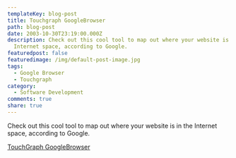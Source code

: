```yaml
---
templateKey: blog-post
title: Touchgraph GoogleBrowser
path: blog-post
date: 2003-10-30T23:19:00.000Z
description: Check out this cool tool to map out where your website is in the
  Internet space, according to Google.
featuredpost: false
featuredimage: /img/default-post-image.jpg
tags:
  - Google Browser
  - Touchgraph
category:
  - Software Development
comments: true
share: true
---
```

<!--StartFragment-->

Check out this cool tool to map out where your website is in the Internet space, according to Google.

[TouchGraph GoogleBrowser](http://www.touchgraph.com/TGGoogleBrowser.html)

<!--EndFragment-->